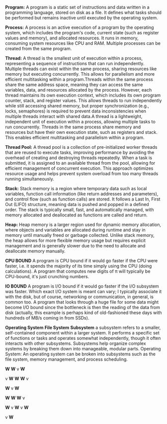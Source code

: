 **Program:** A program is a static set of instructions and data written in a programming language, stored on disk as a file. It defines what tasks should be performed but remains inactive until executed by the operating system.

**Process:** A process is an active execution of a program by the operating system, which includes the program's code, current state (such as register values and memory), and allocated resources. It runs in memory, consuming system resources like CPU and RAM. Multiple processes can be created from the same program.

**Thread:** A thread is the smallest unit of execution within a process, representing a sequence of instructions that can run independently. Multiple threads can exist within the same process, sharing resources like memory but executing concurrently. This allows for parallelism and more efficient multitasking within a program.Threads within the same process share the same address space, meaning they can access the same variables, data, and resources allocated by the process. However, each thread maintains its own execution context, which includes its own program counter, stack, and register values. This allows threads to run independently while still accessing shared memory, but proper synchronization (e.g., locks, semaphores) is required to prevent data inconsistencies when multiple threads interact with shared data.A thread is a lightweight, independent unit of execution within a process, allowing multiple tasks to run concurrently. Threads in the same process share memory and resources but have their own execution state, such as registers and stack. This enables efficient multitasking and parallelism within a program.

**Thread Pool:** A thread pool is a collection of pre-initialized worker threads that are reused to execute tasks, improving performance by avoiding the overhead of creating and destroying threads repeatedly. When a task is submitted, it is assigned to an available thread from the pool, allowing for efficient management of concurrent execution. This approach optimizes resource usage and helps prevent system overload from too many threads running simultaneously.

**Stack:** Stack memory is a region where temporary data such as local variables, function call information (like return addresses and parameters), and control flow (such as function calls) are stored. It follows a Last In, First Out (LIFO) structure, meaning data is pushed and popped in a defined order. The stack is typically small, fast, and automatically managed, with memory allocated and deallocated as functions are called and return.

**Heap:** Heap memory is a larger region used for dynamic memory allocation, where objects and variables are allocated during runtime and stay in memory until manually freed or garbage collected. Unlike stack memory, the heap allows for more flexible memory usage but requires explicit management and is generally slower due to the need to allocate and deallocate memory manually.

**CPU BOUND** A program is CPU bound if it would go faster if the CPU were faster, i.e. it spends the majority of its time simply using the CPU (doing calculations). A program that computes new digits of π will typically be CPU-bound, it's just crunching numbers.

**IO BOUND** A program is I/O bound if it would go faster if the I/O subsystem was faster. Which exact I/O system is meant can vary; I typically associate it with the disk, but of course, networking or communication, in general, is common too. A program that looks through a huge file for some data might become I/O bound since the bottleneck is then the reading of the data from disk (actually, this example is perhaps kind of old-fashioned these days with hundreds of MB/s coming in from SSDs).

**Operating System**
**File System**
**Subsystem**  a subsystem refers to a smaller, self-contained component within a larger system. It performs a specific set of functions or tasks and operates somewhat independently, though it often interacts with other subsystems. Subsystems help organize complex systems by breaking them down into manageable, modular parts. Operating System: An operating system can be broken into subsystems such as the file system, memory management, and process scheduling.

**W**
**W**
v
**W**

v
**W**
**W**
**W**
v

**W**
v
**W**

**W**
**W**
**W**
v

**W**
v
**W**
v
**W**

v
**W**